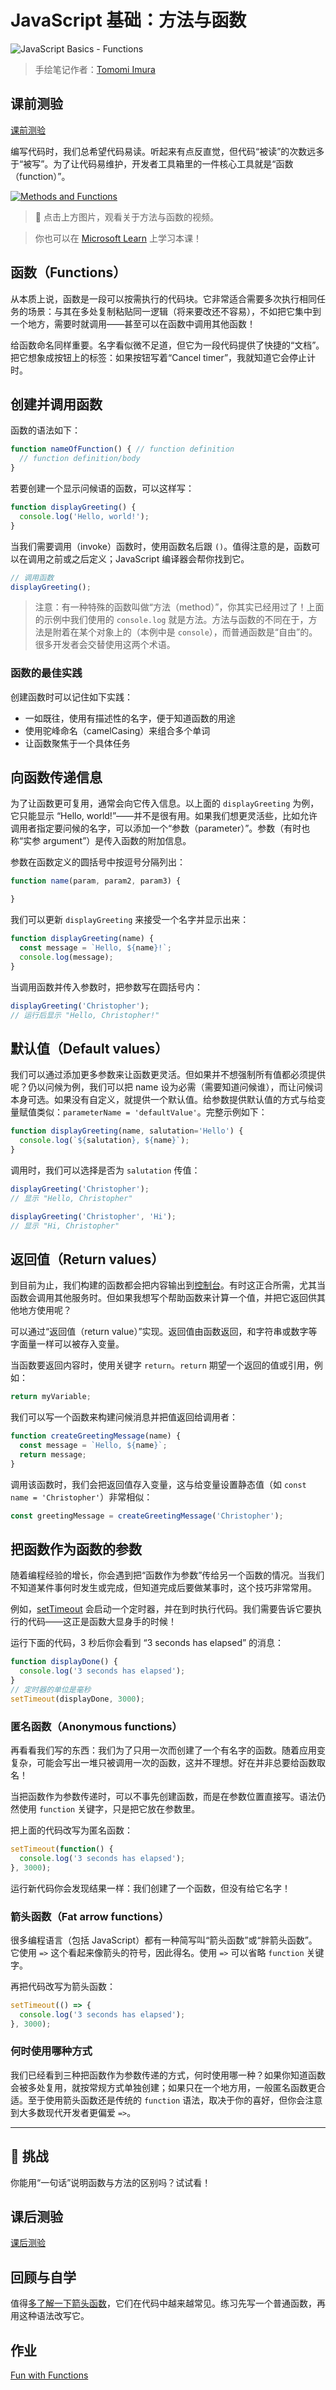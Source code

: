 # JavaScript 基础：方法与函数

![JavaScript Basics - Functions](../../sketchnotes/webdev101-js-functions.png)
> 手绘笔记作者：[Tomomi Imura](https://twitter.com/girlie_mac)

## 课前测验

[课前测验](https://ff-quizzes.netlify.app)

编写代码时，我们总希望代码易读。听起来有点反直觉，但代码“被读”的次数远多于“被写”。为了让代码易维护，开发者工具箱里的一件核心工具就是“函数（function）”。

[![Methods and Functions](https://img.youtube.com/vi/XgKsD6Zwvlc/0.jpg)](https://youtube.com/watch?v=XgKsD6Zwvlc "Methods and Functions")

> 🎥 点击上方图片，观看关于方法与函数的视频。

> 你也可以在 [Microsoft Learn](https://docs.microsoft.com/learn/modules/web-development-101-functions/?WT.mc_id=academic-77807-sagibbon) 上学习本课！

## 函数（Functions）

从本质上说，函数是一段可以按需执行的代码块。它非常适合需要多次执行相同任务的场景：与其在多处复制粘贴同一逻辑（将来要改还不容易），不如把它集中到一个地方，需要时就调用——甚至可以在函数中调用其他函数！

给函数命名同样重要。名字看似微不足道，但它为一段代码提供了快捷的“文档”。把它想象成按钮上的标签：如果按钮写着“Cancel timer”，我就知道它会停止计时。

## 创建并调用函数

函数的语法如下：

```javascript
function nameOfFunction() { // function definition
  // function definition/body
}
```

若要创建一个显示问候语的函数，可以这样写：

```javascript
function displayGreeting() {
  console.log('Hello, world!');
}
```

当我们需要调用（invoke）函数时，使用函数名后跟 `()`。值得注意的是，函数可以在调用之前或之后定义；JavaScript 编译器会帮你找到它。

```javascript
// 调用函数
displayGreeting();
```

> 注意：有一种特殊的函数叫做“方法（method）”，你其实已经用过了！上面的示例中我们使用的 `console.log` 就是方法。方法与函数的不同在于，方法是附着在某个对象上的（本例中是 `console`），而普通函数是“自由”的。很多开发者会交替使用这两个术语。

### 函数的最佳实践

创建函数时可以记住如下实践：

- 一如既往，使用有描述性的名字，便于知道函数的用途
- 使用驼峰命名（camelCasing）来组合多个单词
- 让函数聚焦于一个具体任务

## 向函数传递信息

为了让函数更可复用，通常会向它传入信息。以上面的 `displayGreeting` 为例，它只能显示 “Hello, world!”——并不是很有用。如果我们想更灵活些，比如允许调用者指定要问候的名字，可以添加一个“参数（parameter）”。参数（有时也称“实参 argument”）是传入函数的附加信息。

参数在函数定义的圆括号中按逗号分隔列出：

```javascript
function name(param, param2, param3) {

}
```

我们可以更新 `displayGreeting` 来接受一个名字并显示出来：

```javascript
function displayGreeting(name) {
  const message = `Hello, ${name}!`;
  console.log(message);
}
```

当调用函数并传入参数时，把参数写在圆括号内：

```javascript
displayGreeting('Christopher');
// 运行后显示 "Hello, Christopher!"
```

## 默认值（Default values）

我们可以通过添加更多参数来让函数更灵活。但如果并不想强制所有值都必须提供呢？仍以问候为例，我们可以把 name 设为必需（需要知道问候谁），而让问候词本身可选。如果没有自定义，就提供一个默认值。给参数提供默认值的方式与给变量赋值类似：`parameterName = 'defaultValue'`。完整示例如下：

```javascript
function displayGreeting(name, salutation='Hello') {
  console.log(`${salutation}, ${name}`);
}
```

调用时，我们可以选择是否为 `salutation` 传值：

```javascript
displayGreeting('Christopher');
// 显示 "Hello, Christopher"

displayGreeting('Christopher', 'Hi');
// 显示 "Hi, Christopher"
```

## 返回值（Return values）

到目前为止，我们构建的函数都会把内容输出到[控制台](https://developer.mozilla.org/docs/Web/API/console)。有时这正合所需，尤其当函数会调用其他服务时。但如果我想写个帮助函数来计算一个值，并把它返回供其他地方使用呢？

可以通过“返回值（return value）”实现。返回值由函数返回，和字符串或数字等字面量一样可以被存入变量。

当函数要返回内容时，使用关键字 `return`。`return` 期望一个返回的值或引用，例如：

```javascript
return myVariable;
```

我们可以写一个函数来构建问候消息并把值返回给调用者：

```javascript
function createGreetingMessage(name) {
  const message = `Hello, ${name}`;
  return message;
}
```

调用该函数时，我们会把返回值存入变量，这与给变量设置静态值（如 `const name = 'Christopher'`）非常相似：

```javascript
const greetingMessage = createGreetingMessage('Christopher');
```

## 把函数作为函数的参数

随着编程经验的增长，你会遇到把“函数作为参数”传给另一个函数的情况。当我们不知道某件事何时发生或完成，但知道完成后要做某事时，这个技巧非常常用。

例如，[setTimeout](https://developer.mozilla.org/docs/Web/API/WindowOrWorkerGlobalScope/setTimeout) 会启动一个定时器，并在到时执行代码。我们需要告诉它要执行的代码——这正是函数大显身手的时候！

运行下面的代码，3 秒后你会看到 “3 seconds has elapsed” 的消息：

```javascript
function displayDone() {
  console.log('3 seconds has elapsed');
}
// 定时器的单位是毫秒
setTimeout(displayDone, 3000);
```

### 匿名函数（Anonymous functions）

再看看我们写的东西：我们为了只用一次而创建了一个有名字的函数。随着应用变复杂，可能会写出一堆只被调用一次的函数，这并不理想。好在并非总要给函数取名！

当把函数作为参数传递时，可以不事先创建函数，而是在参数位置直接写。语法仍然使用 `function` 关键字，只是把它放在参数里。

把上面的代码改写为匿名函数：

```javascript
setTimeout(function() {
  console.log('3 seconds has elapsed');
}, 3000);
```

运行新代码你会发现结果一样：我们创建了一个函数，但没有给它名字！

### 箭头函数（Fat arrow functions）

很多编程语言（包括 JavaScript）都有一种简写叫“箭头函数”或“胖箭头函数”。它使用 `=>` 这个看起来像箭头的符号，因此得名。使用 `=>` 可以省略 `function` 关键字。

再把代码改写为箭头函数：

```javascript
setTimeout(() => {
  console.log('3 seconds has elapsed');
}, 3000);
```

### 何时使用哪种方式

我们已经看到三种把函数作为参数传递的方式，何时使用哪一种？如果你知道函数会被多处复用，就按常规方式单独创建；如果只在一个地方用，一般匿名函数更合适。至于使用箭头函数还是传统的 `function` 语法，取决于你的喜好，但你会注意到大多数现代开发者更偏爱 `=>`。

---

## 🚀 挑战

你能用“一句话”说明函数与方法的区别吗？试试看！

## 课后测验

[课后测验](https://ff-quizzes.netlify.app)

## 回顾与自学

值得[多了解一下箭头函数](https://developer.mozilla.org/docs/Web/JavaScript/Reference/Functions/Arrow_functions)，它们在代码中越来越常见。练习先写一个普通函数，再用这种语法改写它。

## 作业

[Fun with Functions](assignment.md)
